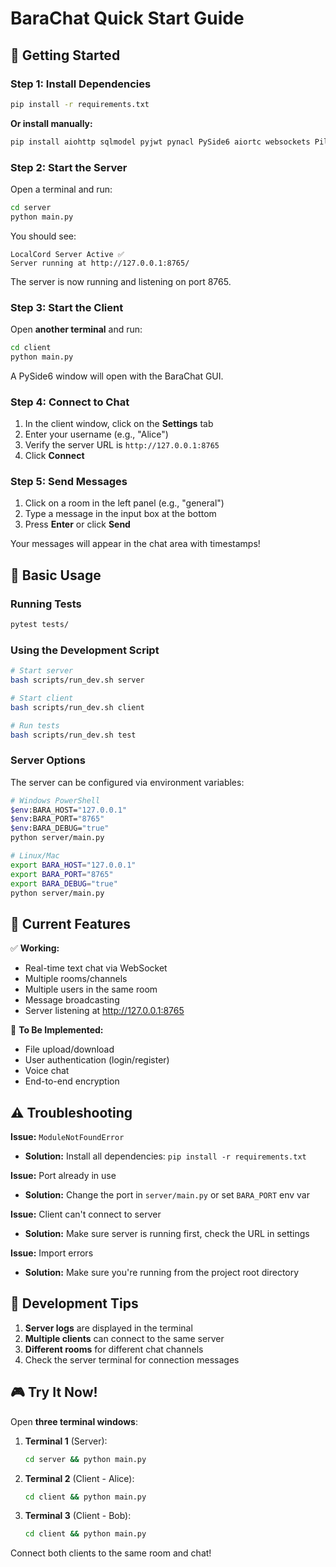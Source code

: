 # BaraChat Quick Start Guide

## 🚀 Getting Started

### Step 1: Install Dependencies

```bash
pip install -r requirements.txt
```

**Or install manually:**
```bash
pip install aiohttp sqlmodel pyjwt pynacl PySide6 aiortc websockets Pillow pycryptodome bcrypt
```

### Step 2: Start the Server

Open a terminal and run:

```bash
cd server
python main.py
```

You should see:
```
LocalCord Server Active ✅
Server running at http://127.0.0.1:8765/
```

The server is now running and listening on port 8765.

### Step 3: Start the Client

Open **another terminal** and run:

```bash
cd client
python main.py
```

A PySide6 window will open with the BaraChat GUI.

### Step 4: Connect to Chat

1. In the client window, click on the **Settings** tab
2. Enter your username (e.g., "Alice")
3. Verify the server URL is `http://127.0.0.1:8765`
4. Click **Connect**

### Step 5: Send Messages

1. Click on a room in the left panel (e.g., "general")
2. Type a message in the input box at the bottom
3. Press **Enter** or click **Send**

Your messages will appear in the chat area with timestamps!

## 📖 Basic Usage

### Running Tests

```bash
pytest tests/
```

### Using the Development Script

```bash
# Start server
bash scripts/run_dev.sh server

# Start client
bash scripts/run_dev.sh client

# Run tests
bash scripts/run_dev.sh test
```

### Server Options

The server can be configured via environment variables:

```bash
# Windows PowerShell
$env:BARA_HOST="127.0.0.1"
$env:BARA_PORT="8765"
$env:BARA_DEBUG="true"
python server/main.py

# Linux/Mac
export BARA_HOST="127.0.0.1"
export BARA_PORT="8765"
export BARA_DEBUG="true"
python server/main.py
```

## 🎯 Current Features

✅ **Working:**
- Real-time text chat via WebSocket
- Multiple rooms/channels
- Multiple users in the same room
- Message broadcasting
- Server listening at http://127.0.0.1:8765

🔶 **To Be Implemented:**
- File upload/download
- User authentication (login/register)
- Voice chat
- End-to-end encryption

## ⚠️ Troubleshooting

**Issue:** `ModuleNotFoundError`
- **Solution:** Install all dependencies: `pip install -r requirements.txt`

**Issue:** Port already in use
- **Solution:** Change the port in `server/main.py` or set `BARA_PORT` env var

**Issue:** Client can't connect to server
- **Solution:** Make sure server is running first, check the URL in settings

**Issue:** Import errors
- **Solution:** Make sure you're running from the project root directory

## 📝 Development Tips

1. **Server logs** are displayed in the terminal
2. **Multiple clients** can connect to the same server
3. **Different rooms** for different chat channels
4. Check the server terminal for connection messages

## 🎮 Try It Now!

Open **three terminal windows**:

1. **Terminal 1** (Server):
   ```bash
   cd server && python main.py
   ```

2. **Terminal 2** (Client - Alice):
   ```bash
   cd client && python main.py
   ```

3. **Terminal 3** (Client - Bob):
   ```bash
   cd client && python main.py
   ```

Connect both clients to the same room and chat!

